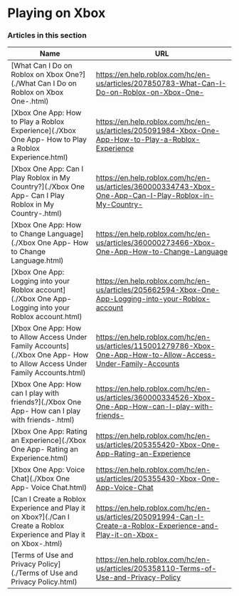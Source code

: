 # Playing on Xbox  
### Articles in this section
Name|URL
-|-
[What Can I Do on Roblox on Xbox One?](./What Can I Do on Roblox on Xbox One-.html) |https://en.help.roblox.com/hc/en-us/articles/207850783-What-Can-I-Do-on-Roblox-on-Xbox-One-
[Xbox One App: How to Play a Roblox Experience](./Xbox One App- How to Play a Roblox Experience.html) |https://en.help.roblox.com/hc/en-us/articles/205091984-Xbox-One-App-How-to-Play-a-Roblox-Experience
[Xbox One App: Can I Play Roblox in My Country?](./Xbox One App- Can I Play Roblox in My Country-.html) |https://en.help.roblox.com/hc/en-us/articles/360000334743-Xbox-One-App-Can-I-Play-Roblox-in-My-Country-
[Xbox One App: How to Change Language](./Xbox One App- How to Change Language.html) |https://en.help.roblox.com/hc/en-us/articles/360000273466-Xbox-One-App-How-to-Change-Language
[Xbox One App: Logging into your Roblox account](./Xbox One App- Logging into your Roblox account.html) |https://en.help.roblox.com/hc/en-us/articles/205662594-Xbox-One-App-Logging-into-your-Roblox-account
[Xbox One App: How to Allow Access Under Family Accounts](./Xbox One App- How to Allow Access Under Family Accounts.html) |https://en.help.roblox.com/hc/en-us/articles/115001279786-Xbox-One-App-How-to-Allow-Access-Under-Family-Accounts
[Xbox One App: How can I play with friends?](./Xbox One App- How can I play with friends-.html) |https://en.help.roblox.com/hc/en-us/articles/360000334526-Xbox-One-App-How-can-I-play-with-friends-
[Xbox One App: Rating an Experience](./Xbox One App- Rating an Experience.html) |https://en.help.roblox.com/hc/en-us/articles/205355420-Xbox-One-App-Rating-an-Experience
[Xbox One App: Voice Chat](./Xbox One App- Voice Chat.html) |https://en.help.roblox.com/hc/en-us/articles/205355430-Xbox-One-App-Voice-Chat
[Can I Create a Roblox Experience and Play it on Xbox?](./Can I Create a Roblox Experience and Play it on Xbox-.html) |https://en.help.roblox.com/hc/en-us/articles/205091994-Can-I-Create-a-Roblox-Experience-and-Play-it-on-Xbox-
[Terms of Use and Privacy Policy](./Terms of Use and Privacy Policy.html) |https://en.help.roblox.com/hc/en-us/articles/205358110-Terms-of-Use-and-Privacy-Policy